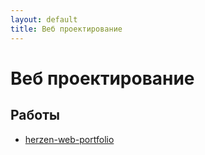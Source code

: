 ```yaml
---
layout: default
title: Веб проектирование
---
```


# Веб проектирование

## Работы

- [herzen-web-portfolio](https://github.com/arseniiarsenii/ivt-portfolio/tree/main/works/year-2/Веб%20проектирование/herzen-web-portfolio) 